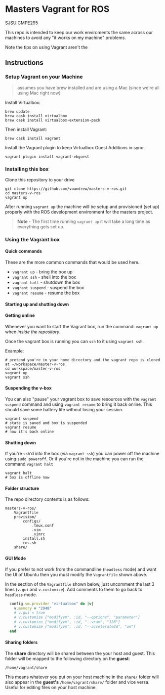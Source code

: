 # Masters Vagrant for ROS

SJSU CMPE295

This repo is intended to keep our work enviroments the same across our machines to avoid any "it works on my machine" problems.

Note the tips on using Vagrant aren't the

## Instructions

### Setup Vagrant on your Machine 
> assumes you have brew installed and are using a Mac (since we're all using Mac right now)

Install Virtualbox:
```
brew update
brew cask install virtualbox
brew cask install virtualbox-extension-pack
```

Then install Vagrant: 

```
brew cask install vagrant
```

Install the Vagrant plugin to keep Virtualbox Guest Additions in sync:
```
vagrant plugin install vagrant-vbguest
```

### Installing this box

Clone this repository to your drive 
```
git clone https://github.com/voandrew/masters-v-ros.git
cd masters-v-ros
vagrant up
```

After running `vagrant up` the machine will be setup and provisioned (set up) properly with the ROS development environment for the masters project. 

> **Note** - The first time running `vagrant up` it will take a long time as everything gets set up.

### Using the Vagrant box
#### Quick commands
These are the more common commands that would be used here.

* `vagrant up` - bring the box up
* `vagrant ssh` - shell into the box
* `vagrant halt` - shutdown the box
* `vagrant suspend` - suspend the box
* `vagrant resume` - resume the box

#### Starting up and shutting down

#### Getting online
Whenever you want to start the Vagrant box, run the command: `vagrant up` when *inside the repository*. 

Once the vagrant box is running you can `ssh` to it using `vagrant ssh`.

Example:
```
# pretend you're in your home directory and the vagrant repo is cloned at ~/workspace/master-v-ros
cd workspace/master-v-ros
vagrant up
vagrant ssh
```

#### Suspending the v-box
You can also "pause" your vagrant box to save resources with the `vagrant suspend` command and using `vagrant resume` to bring it back online. This should save some battery life without losing your session.

```
vagrant suspend
# state is saved and box is suspended
vagrant resume
# now it's back online
```

#### Shutting down
If you're `ssh`'d into the box (via `vagrant ssh`) you can power off the machine using `sudo poweroff`. Or if you're not in the machine you can run the command `vagrant halt`

```
vagrant halt
# box is offline now
```


#### Folder structure
The repo directory contents is as follows:

```
masters-v-ros/
    Vagrantfile
    provision/
        configs/
            .tmux.conf
            .vim
            .vimrc
        install.sh
        ros.sh
    share/
```

#### GUI Mode
If you prefer to not work from the commandline (`headless` mode) and want the UI of Ubuntu then you must modify the `Vagrantfile` shown above.

In the section of the `Vagrantfile` shown below, just uncomment the last 3 lines (`v.gui` and `v.customize`). Add comments to them to go back to `headless` mode.

```ruby
  config.vm.provider "virtualbox" do |v|
    v.memory = "2048"
    # v.gui = true
    # v.customize ["modifyvm", :id, "--options", "parameter"]
    # v.customize ["modifyvm", :id, "--vram", "128"]
    # v.customize ["modifyvm", :id, "--accelerate3d", "on"]
  end
```

#### Sharing folders
The **share** directory will be shared between the your host and guest. This folder will be mapped to the following directory on the **guest**: 

```
/home/vagrant/share
```

This means whatever you put on your host machine in the `share/` folder will also appear in the **guest's** `/home/vagrant/share/` folder and vice versa. Useful for editing files on your host machine.
